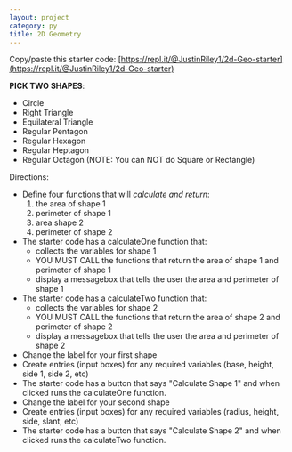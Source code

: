 ```yaml
---
layout: project
category: py
title: 2D Geometry
---
```

Copy/paste this starter code: [https://repl.it/@JustinRiley1/2d-Geo-starter](https://repl.it/@JustinRiley1/2d-Geo-starter)

**PICK TWO SHAPES**:
  - Circle
  - Right Triangle
  - Equilateral Triangle
  - Regular Pentagon
  - Regular Hexagon
  - Regular Heptagon
  - Regular Octagon
(NOTE: You can NOT do Square or Rectangle)


Directions:
- Define four functions that will *calculate and return*:
    1.  the area of shape 1
    1.  perimeter of shape 1
    1.  area shape 2
    1.  perimeter of shape 2
- The starter code has a calculateOne function that:
    - collects the variables for shape 1
    - YOU MUST CALL the functions that return the area of shape 1 and perimeter of shape 1
    - display a messagebox that tells the user the area and perimeter of shape 1
- The starter code has a calculateTwo function that:
    - collects the variables for shape 2
    - YOU MUST CALL the functions that return the area of shape 2 and perimeter of shape 2
    - display a messagebox that tells the user the area and perimeter of shape 2
- Change the label for your first shape
- Create entries (input boxes) for any required variables (base, height, side 1, side 2, etc)
- The starter code has a button that says "Calculate Shape 1" and when clicked runs the calculateOne function.
- Change the label for your second shape
- Create entries (input boxes) for any required variables (radius, height, side, slant, etc)
- The starter code has a button that says "Calculate Shape 2" and when clicked runs the calculateTwo function.
